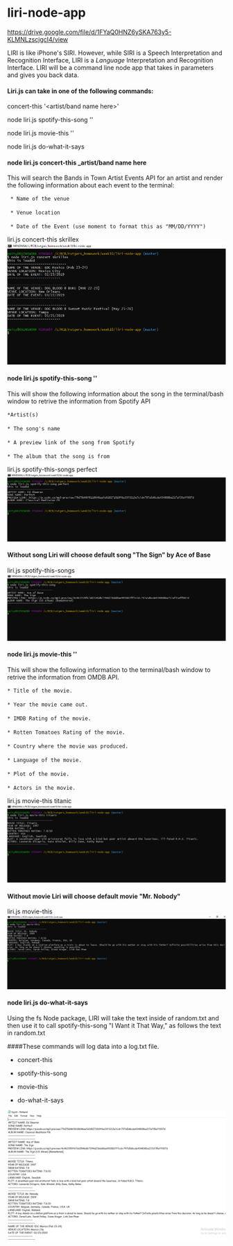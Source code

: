 # liri-node-app

https://drive.google.com/file/d/1FYaQ0HNZ6ySKA763y5-KLMNLzscjgcI4/view

LIRI is like iPhone's SIRI. However, while SIRI is a Speech Interpretation and Recognition Interface, LIRI is a _Language_ Interpretation and Recognition Interface. LIRI will be a command line node app that takes in parameters and gives you back data.

#### Liri.js can take in one of the following commands:

  concert-this '<artist/band name here>'
  
  node liri.js spotify-this-song '<song name here>'

  node liri.js movie-this '<movie name here>'

  node liri.js do-what-it-says
  
#### node liri.js concert-this _artist/band name here

This will search the Bands in Town Artist Events API for an artist and render the following information about each event to the terminal:

     * Name of the venue

     * Venue location

     * Date of the Event (use moment to format this as "MM/DD/YYYY")

liri.js concert-this skrillex
![Screenshot](screenshot/concert.PNG)

#### node liri.js spotify-this-song '<song name here>'
  
This will show the following information about the song in the terminal/bash window to retrive the information from Spotify API

    *Artist(s)
    
    * The song's name
    
    * A preview link of the song from Spotify
    
    * The album that the song is from  
    
liri.js spotify-this-songs perfect   
![Screenshot](screenshot/spotify_with_song.PNG)  

#### Without song Liri will choose default song "The Sign" by Ace of Base

liri.js spotify-this-songs
![Screenshot](screenshot/spotify_without_song.PNG)

#### node liri.js movie-this '<movie name here>'
  
This will show the following information to the terminal/bash window to retrive the information from OMDB API.

    * Title of the movie.
    
    * Year the movie came out.
    
    * IMDB Rating of the movie.
    
    * Rotten Tomatoes Rating of the movie.
    
    * Country where the movie was produced.
    
    * Language of the movie.
    
    * Plot of the movie.
    
    * Actors in the movie.
    
liri.js movie-this titanic
![Screenshot](screenshot/movie_with_name.PNG) 

#### Without movie Liri will choose default movie "Mr. Nobody"
liri.js movie-this
![Screenshot](screenshot/movie_without_name.PNG)

#### node liri.js do-what-it-says

Using the fs Node package, LIRI will take the text inside of random.txt and then use it to call spotify-this-song "I Want it That Way," as follows the text in random.txt

####These commands will log data into a log.txt file.

  * concert-this
  
  * spotify-this-song
  
  * movie-this
  
  * do-what-it-says
  
  ![Screenshot](screenshot/log.PNG)
